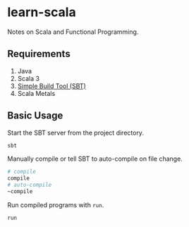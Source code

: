 # learn-scala

Notes on Scala and Functional Programming.

## Requirements

1. Java
2. Scala 3
3. [Simple Build Tool (SBT)](https://github.com/sbt/sbt/)
4. Scala Metals

## Basic Usage

Start the SBT server from the project directory.

``` zsh
sbt
```

Manually compile or tell SBT to auto-compile on file change.

```zsh
# compile
compile
# auto-compile
~compile
```

Run compiled programs with `run`.

```zsh
run
```
